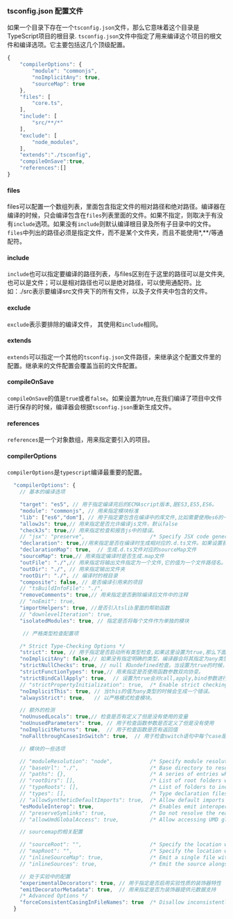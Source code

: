 ### tsconfig.json 配置文件
如果一个目录下存在一个`tsconfig.json`文件，那么它意味着这个目录是TypeScript项目的根目录.
`tsconfig.json`文件中指定了用来编译这个项目的根文件和编译选项。它主要包括这几个顶级配置。
```javascript
{
    "compilerOptions": {
        "module": "commonjs",
        "noImplicitAny": true,
        "sourceMap": true
    },
    "files": [
        "core.ts",
    ],
    "include": [
        "src/**/*"
    ],
    "exclude": [
        "node_modules",
    ],
    "extends":"./tsconfig",
    "compileOnSave":true,
    "references":[]
}
```
#### files
files可以配置一个数组列表，里面包含指定文件的相对路径和绝对路径。编译器在编译的时候，只会编译包含在`files`列表里面的文件。如果不指定，则取决于有没有`include`选项。如果没有`include`则默认编译根目录及所有子目录中的文件。`files`中列出的路径必须是指定文件，而不是某个文件夹，而且不能使用*,**/等通配符。

#### include
`include`也可以指定要编译的路径列表，与files区别在于这里的路径可以是文件夹,也可以是文件；可以是相对路径也可以是绝对路径，可以使用通配符。比如：./src表示要编译src文件夹下的所有文件，以及子文件夹中包含的文件。

#### exclude
`exclude`表示要排除的编译文件， 其使用和`include`相同。

#### extends
`extends`可以指定一个其他的`tsconfig.json`文件路径，来继承这个配置文件里的配置。继承来的文件配置会覆盖当前的文件配置。

#### compileOnSave
`compileOnSave`的值是`true`或者`false`。如果设置为true,在我们编译了项目中文件进行保存的时候，编译器会根据`tsconfig.json`重新生成文件。

#### references
`references`是一个对象数组，用来指定要引入的项目。

#### compilerOptions
`compilerOptions`是`typescript`编译最重要的配置。
```javascript
  "compilerOptions": {
    // 基本的编译选项

    "target": "es5", // 用于指定编译完后的ECMAscript版本,是ES3,ES5,ES6。
    "module": "commonjs", // 用来指定模块标准
    "lib": ["es6","dom"], // 用于指定要包含在编译中的库文件,比如需要使用es6的一些新的写法就需要引入es6，需要操作dom就需要引入dom库。
    "allowJs": true,// 用来指定是否允许编译js文件，默认false
    "checkJs": true,// 用来指定检查和报告js中的错误。
    // "jsx": "preserve",                     /* Specify JSX code generation: 'preserve', 'react-native', or 'react'. */
    "declaration": true,//用来指定是否在编译时生成相对应的.d.ts文件。如果设置我true,编译ts文件后会生成一个js文件和一个声明文件。
    "declarationMap": true,  // 生成.d.ts文件对应的sourceMap文件
    "sourceMap": true,// 用来指定编译时是否生成.map文件
    "outFile": "./",// 用来指定将输出文件指定为一个文件,它的值为一个文件路径名。比如./dist/main.js则输出的文件为main.js文件。但是只有设置module为amd和system时才支持这个配置。
    "outDir": "./", // 用来指定输出文件夹
    "rootDir": "./", // 编译时的根目录
    "composite": false, // 是否编译引用来的项目
    // "tsBuildInfoFile": "./",
    "removeComments": true,// 用来指定是否删除编译后文件中的注释
    // "noEmit": true,
    "importHelpers": true, //是否引入tslib里面的帮助函数
    // "downlevelIteration": true,
    "isolatedModules": true, // 指定是否将每个文件作为单独的模块

     // 严格类型检查配置项

    /* Strict Type-Checking Options */
    "strict": true, // 用于指定是否启动所有类型检查,如果这里设置为true,那么下面所有的类型检查相当于都设置为true了。
    "noImplicitAny": false,// 如果没有指定明确的类型，编译器会将其指定为any类型。如果设置为true,不设置明确类型会报错。
    "strictNullChecks": true, // null 和undefined检查。当设置为true的时候，null和undefined不能赋值给其他类型。
    "strictFunctionTypes": true,// 用来指定是否使用函数参数双向协变。
    "strictBindCallApply": true,  // 设置为true会对call,apply,bind参数进行严格检查。
    // "strictPropertyInitialization": true,  /* Enable strict checking of property initialization in classes. */
    "noImplicitThis": true, // 当this的值为any类型的时候会生成一个错误。
    "alwaysStrict": true,   // 以严格模式检查模块。

    // 额外的检测
    "noUnusedLocals": true,// 检查是否有定义了但是没有使用的变量
    "noUnusedParameters": true, // 用于检查函数参数是否定义了但是没有使用
    "noImplicitReturns": true,  // 用于检查函数是否有返回值
    "noFallthroughCasesInSwitch": true,  // 用于检查switch语句中每个case是否有break跳出语句

    // 模块的一些选项

    // "moduleResolution": "node",            /* Specify module resolution strategy: 'node' (Node.js) or 'classic' (TypeScript pre-1.6). */
    // "baseUrl": "./",                       /* Base directory to resolve non-absolute module names. */
    // "paths": {},                           /* A series of entries which re-map imports to lookup locations relative to the 'baseUrl'. */
    // "rootDirs": [],                        /* List of root folders whose combined content represents the structure of the project at runtime. */
    // "typeRoots": [],                       /* List of folders to include type definitions from. */
    // "types": [],                           /* Type declaration files to be included in compilation. */
    // "allowSyntheticDefaultImports": true,  /* Allow default imports from modules with no default export. This does not affect code emit, just typechecking. */
    "esModuleInterop": true,                  /* Enables emit interoperability between CommonJS and ES Modules via creation of namespace objects for all imports. Implies 'allowSyntheticDefaultImports'. */
    // "preserveSymlinks": true,              /* Do not resolve the real path of symlinks. */
    // "allowUmdGlobalAccess": true,          /* Allow accessing UMD globals from modules. */

    // sourcemap的相关配置

    // "sourceRoot": "",                      /* Specify the location where debugger should locate TypeScript files instead of source locations. */
    // "mapRoot": "",                         /* Specify the location where debugger should locate map files instead of generated locations. */
    // "inlineSourceMap": true,               /* Emit a single file with source maps instead of having a separate file. */
    // "inlineSources": true,                 /* Emit the source alongside the sourcemaps within a single file; requires '--inlineSourceMap' or '--sourceMap' to be set. */

    // 处于实验中的配置
    "experimentalDecorators": true, // 用于指定是否启用实验性质的装饰器特性
    "emitDecoratorMetadata": true,  // 用来指定是否为装饰器提供元数据支持
    /* Advanced Options */
    "forceConsistentCasingInFileNames": true  /* Disallow inconsistently-cased references to the same file. */
  }

```

